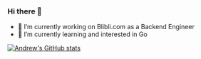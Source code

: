 ### Hi there 👋

- 🔭 I’m currently working on Blibli.com as a Backend Engineer
- 🌱 I’m currently learning and interested in Go

[![Andrew's GitHub stats](https://github-readme-stats.vercel.app/api?username=andrewdudu&hide=issues)](https://github.com/anuraghazra/github-readme-stats)
